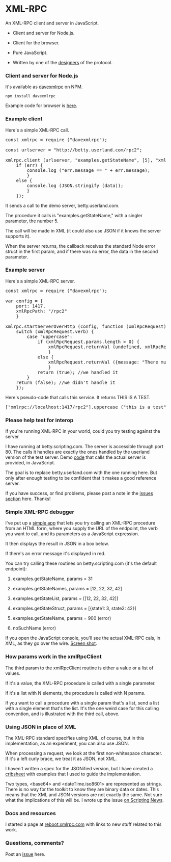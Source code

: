 # XML-RPC

An XML-RPC client and server in JavaScript.

* Client and server for Node.js.

* Client for the browser.

* Pure JavaScript.

* Written by one of the <a href="http://scripting.com/?tab=about">designers</a> of the protocol.

### Client and server for Node.js

It's available as <a href="https://www.npmjs.com/package/davexmlrpc">davexmlrpc</a> on NPM.

`npm install davexmlrpc`

Example code for browser is <a href="https://github.com/scripting/xml-rpc/tree/master/client">here</a>.

### Example client

Here's a simple XML-RPC call.

<pre>const xmlrpc = require ("davexmlrpc");

const urlserver = "http://betty.userland.com/rpc2";

xmlrpc.client (urlserver, "examples.getStateName", [5], "xml", function (err, data) {
	if (err) {
		console.log ("err.message == " + err.message);
		}
	else {
		console.log (JSON.stringify (data));
		}
	});
</pre>

It sends a call to the demo server, betty.userland.com. 

The procedure it calls is "examples.getStateName," with a singler parameter, the number 5.

The call will be made in XML (it could also use JSON if it knows the server supports it). 

When the server returns, the callback receives the standard Node error struct in the first param, and if there was no error, the data in the second parameter.

### Example server

Here's a simple XML-RPC server. 

<pre>const xmlrpc = require ("davexmlrpc");

var config = {
	port: 1417,
	xmlRpcPath: "/rpc2"
	}

xmlrpc.startServerOverHttp (config, function (xmlRpcRequest) {
	switch (xmlRpcRequest.verb) {
		case "uppercase":
			if (xmlRpcRequest.params.length > 0) {
				xmlRpcRequest.returnVal (undefined, xmlRpcRequest.params [0].toUpperCase ());
				}
			else {
				xmlRpcRequest.returnVal ({message: "There must be at least one parameter."});
				}
			return (true); //we handled it
		}
	return (false); //we didn't handle it
	});
</pre>

Here's pseudo-code that calls this service. It returns THIS IS A TEST.

<pre>["xmlrpc://localhost:1417/rpc2"].uppercase ("this is a test")</pre>

### Please help test for interop

If you're running XML-RPC in your world, could you try testing against the server 

I have running at betty.scripting.com. The server is accessible through port 80. The calls it handles are exactly the ones handled by the userland version of the test server. Demo <a href="https://github.com/scripting/xml-rpc/blob/master/client/code.js">code</a> that calls the actual server is provided, in JavaScript.

The goal is to replace betty.userland.com with the one running here. But only after enough testing to be confident that it makes a good reference server. 

If you have success, or find problems, please post a note in the <a href="https://github.com/scripting/xml-rpc/issues">issues section</a> here. Thanks!

### Simple XML-RPC debugger

I've put up a <a href="http://scripting.com/code/xmlrpcdebugger/">simple app</a> that lets you try calling an XML-RPC procedure from an HTML form, where you supply the URL of the endpoint, the verb you want to call, and its parameters as a JavaScript expression. 

It then displays the result in JSON in a box below. 

If there's an error message it's displayed in red.

You can try calling these routines on betty.scripting.com (it's the default endpoint):

1. examples.getStateName, params = 31

2. examples.getStateNames, params = [12, 22, 32, 42]

3. examples.getStateList, params = [\[12, 22, 32, 42]\] 

4. examples.getStateStruct, params = [{state1: 3, state2: 42}] 

5. examples.getStateName, params = 900 (error)

5. noSuchName (error)

If you open the JavaScript console, you'll see the actual XML-RPC cals, in XML, as they go over the wire. <a href="http://scripting.com/images/2018/05/30/xmlRpcOverTheWire.png">Screen shot</a>.

### How params work in the xmlRpcClient

The third param to the xmlRpcClient routine is either a value or a list of values.

If it's a value, the XML-RPC procedure is called with a single parameter.

If it's a list with N elements, the procedure is called with N params. 

If you want to call a procedure with a single param that's a list, send a list with a single element that's the list. It's the one weird case for this calling convention, and is illustrated with the third call, above.

### Using JSON in place of XML

The XML-RPC standard specifies using XML, of course, but in this implementation, as an experiment, you can also use JSON.

When processing a request, we look at the first non-whitespace character. If it's a left curly brace, we treat it as JSON, not XML.

I haven't written a spec for the JSONified version, but I have created a <a href="http://scripting.com/misc/xmlrpc-in-json.html">cribsheet</a> with examples that I used to guide the implementation. 

Two types, &lt;base64> and &lt;dateTime.iso8601> are represented as strings. There is no way for the toolkit to know they are binary data or dates. This means that the XML and JSON versions are not exactly the same. Not sure what the implications of this will be. I wrote up the issue <a href="http://scripting.com/2018/06/10/152333.html">on Scripting News</a>.

### Docs and resources

I started a page at <a href="http://reboot.xmlrpc.com/">reboot.xmlrpc.com</a> with links to new stuff related to this work. 

### Questions, comments?

Post an <a href="https://github.com/scripting/xml-rpc/issues">issue</a> here. 

